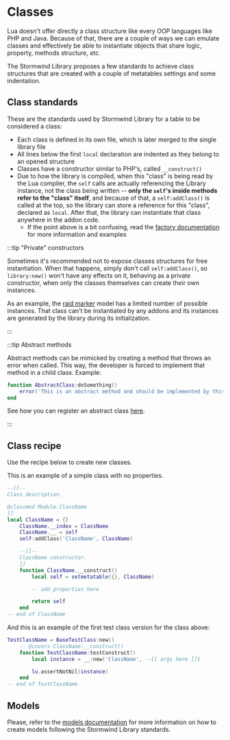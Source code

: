 # Classes

Lua doesn't offer directly a class structure like every
OOP languages like PHP and Java. Because of that, there are
a couple of ways we can emulate classes and effectively be able to
instantiate objects that share logic, property, methods
structure, etc.

The Stormwind Library proposes a few standards to achieve
class structures that are created with a couple of metatables
settings and some indentation.

## Class standards

These are the standards used by Stormwind Library for a table to be
considered a class:

* Each class is defined in its own file, which is later merged to the
single library file
* All lines below the first `local` declaration are indented as
they belong to an opened structure
* Classes have a constructor similar to PHP's, called `__construct()`
* Due to how the library is compiled, when this "class" is being read by
the Lua compiler, the `self` calls are actually referencing the Library
instance, not the class being written -- **only the `self`'s inside
methods refer to the "class" itself**, and because of that, a `self:addClass()`
is called at the top, so the library can store a reference for this "class",
declared as `local`. After that, the library can instantiate that class
anywhere in the addon code.
    * If the point above is a bit confusing, read the [factory documentation](factory) for more information and examples

:::tip "Private" constructors

Sometimes it's recommended not to expose classes structures for free
instantiation. When that happens, simply don't call `self:addClass()`,
so `library:new()` won't have any effects on it, behaving as a private
constructor, when only the classes themselves can create their own
instances.

As an example, the [raid marker](../models/raid-marker) model has a
limited number of possible instances. That class can't be instantiated
by any addons and its instances are generated by the library during
its initialization.

:::

:::tip Abstract methods

Abstract methods can be mimicked by creating a method that throws an
error when called. This way, the developer is forced to implement that
method in a child class. Example:

```lua
function AbstractClass:doSomething()
    error('This is an abstract method and should be implemented by this class inheritances')
end
```

See how you can register an abstract class [here](factory#abstract-classes).

:::

## Class recipe

Use the recipe below to create new classes.

This is an example of a simple class with no properties.

```lua
--[[--
Class description.

@classmod Module.ClassName
]]
local ClassName = {}
    ClassName.__index = ClassName
    ClassName.__ = self
    self:addClass('ClassName', ClassName)

    --[[--
    ClassName constructor.
    ]]
    function ClassName.__construct()
        local self = setmetatable({}, ClassName)

        -- add properties here

        return self
    end
-- end of ClassName
```

And this is an example of the first test class version for the class above:

```lua
TestClassName = BaseTestClass:new()
    -- @covers ClassName:__construct()
    function TestClassName:testConstruct()
        local instance = __:new('ClassName', --[[ args here ]])

        lu.assertNotNil(instance)
    end
-- end of TestClassName
```

## Models

Please, refer to the [models documentation](../models/overview) for more
information on how to create models following the Stormwind Library standards.